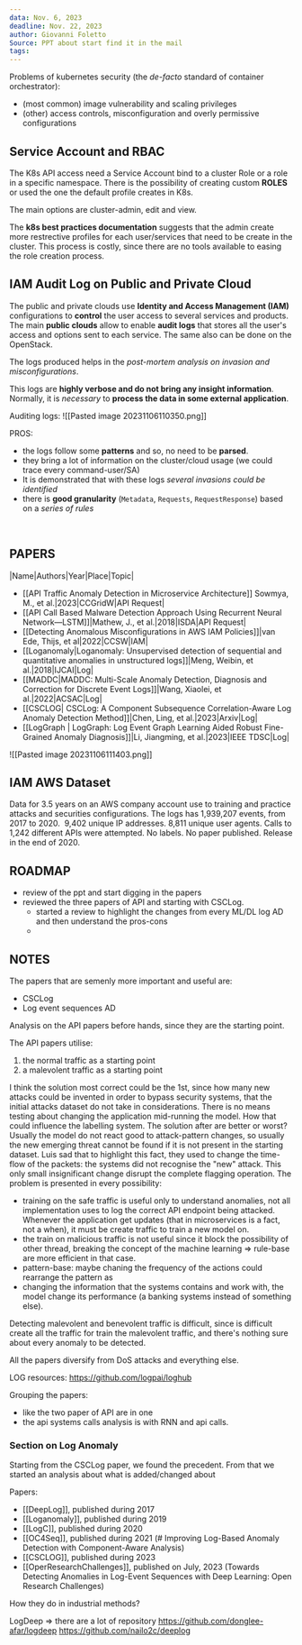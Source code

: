 ```yaml
---
data: Nov. 6, 2023
deadline: Nov. 22, 2023
author: Giovanni Foletto
Source: PPT about start find it in the mail
tags:
---
```

Problems of kubernetes security (the *de-facto* standard of container orchestrator):
- (most common) image vulnerability and scaling privileges
- (other) access controls, misconfiguration and overly permissive configurations

## Service Account and RBAC

The K8s API access need a Service Account bind to a cluster Role or a role in a specific namespace. 
There is the possibility of creating custom **ROLES** or used the one the default profile creates in K8s.

The main options are cluster-admin, edit and view.

The **k8s best practices documentation** suggests that the admin create more restrective profiles for each user/services that need to be create in the cluster.
This process is costly, since there are no tools available to easing the role creation process.

## IAM Audit Log on Public and Private Cloud

The public and private clouds use **Identity and Access Management (IAM)** configurations to **control** the user access to several services and products.
The main **public clouds** allow to enable **audit logs** that stores all the user's access and options sent to each service. The same also can be done on the OpenStack.

The logs produced helps in the *post-mortem analysis on invasion and misconfigurations*.

This logs are **highly verbose and do not bring any insight information**. Normally, it is *necessary* to **process the data in some external application**.

Auditing logs:
![[Pasted image 20231106110350.png]]

PROS:
- the logs follow some **patterns** and so, no need to be **parsed**. 
- they bring a lot of information on the cluster/cloud usage (we could trace every command-user/SA)
- It is demonstrated that with these logs *several invasions could be identified*
- there is **good granularity** (`Metadata`, `Requests`, `RequestResponse`) based on a *series of rules*

 
## PAPERS

|Name|Authors|Year|Place|Topic|
- [[API Traffic Anomaly Detection in Microservice Architecture]] Sowmya, M., et al.|2023|CCGridW|API Request|
- [[API Call Based Malware Detection Approach Using Recurrent Neural Network—LSTM]]|Mathew, J., et al.|2018|ISDA|API Request|
- [[Detecting Anomalous Misconfigurations in AWS IAM Policies]]|van Ede, Thijs, et al|2022|CCSW|IAM|
- [[Loganomaly|Loganomaly: Unsupervised detection of sequential and quantitative anomalies in unstructured logs]]|Meng, Weibin, et al.|2018|IJCAI|Log|
- [[MADDC|MADDC: Multi-Scale Anomaly Detection, Diagnosis and Correction for Discrete Event Logs]]|Wang, Xiaolei, et al.|2022|ACSAC|Log|
- [[CSCLOG| CSCLog: A Component Subsequence Correlation-Aware Log Anomaly Detection Method]]|Chen, Ling, et al.|2023|Arxiv|Log|
- [[LogGraph | LogGraph: Log Event Graph Learning Aided Robust Fine-Grained Anomaly Diagnosis]]|Li, Jiangming, et al.|2023|IEEE TDSC|Log|


![[Pasted image 20231106111403.png]]


## IAM AWS Dataset

Data for 3.5 years on an AWS company account use to training and practice attacks and securities configurations.
The logs has 1,939,207 events, from 2017 to 2020. 
9,402 unique IP addresses.
8,811 unique user agents.
Calls to 1,242 different APIs were attempted.
No labels.
No paper published.
Release in the end of 2020.

## ROADMAP

- review of the ppt and start digging in the papers
- reviewed the three papers of API and starting with CSCLog.
	- started a review to highlight the changes from every ML/DL log AD and then understand the pros-cons
	- 


## NOTES

The papers that are semenly more important and useful are: 
- CSCLog
- Log event sequences AD

Analysis on the API papers before hands, since they are the starting point.

The API papers utilise:
1. the normal traffic as a starting point
2. a malevolent traffic as a starting point

I think the solution most correct could be the 1st, since how many new attacks could be invented in order to bypass security systems, that the initial attacks dataset do not take in considerations.
There is no means testing about changing the application mid-running the model. How that could influence the labelling system. The solution after are better or worst?
Usually the model do not react good to attack-pattern changes, so usually the new emerging threat cannot be found if it is not present in the starting dataset.
Luis sad that to highlight this fact, they used to change the time-flow of the packets: the systems did not recognise the "new" attack. This only small insignificant change disrupt the complete flagging operation.
The problem is presented in every possibility:
- training on the safe traffic is useful only to understand anomalies, not all implementation uses to log the correct API endpoint being attacked. Whenever the application get updates (that in microservices is a fact, not a when), it must be create traffic to train a new model on.
- the train on malicious traffic is not useful since it block the possibility of other thread, breaking the concept of the machine learning => rule-base are more efficient in that case.
- pattern-base: maybe chaning the frequency of the actions could rearrange the pattern as
- changing the information that the systems contains and work with, the model change its performance (a banking systems instead of something else).

Detecting malevolent and benevolent traffic is difficult, since is difficult create all the traffic for train the malevolent traffic, and there's nothing sure about every anomaly to be detected.

All the papers diversify from DoS attacks and everything else.


LOG resources: https://github.com/logpai/loghub

Grouping the papers:
- like the two paper of API are in one
- the api systems calls analysis is with RNN and api calls.

### Section on Log Anomaly

Starting from the CSCLog paper, we found the precedent. From that we started an analysis about what is added/changed about 

Papers:
- [[DeepLog]], published during 2017
- [[Loganomaly]], published during 2019
- [[LogC]], published during 2020
- [[OC4Seq]], published during 2021 (# Improving Log-Based Anomaly Detection with Component-Aware Analysis)
- [[CSCLOG]], published during 2023
- [[OperResearchChallenges]], published on July, 2023 (Towards Detecting Anomalies in Log-Event Sequences with Deep Learning: Open Research Challenges)

How they do in industrial methods?

LogDeep => there are a lot of repository
https://github.com/donglee-afar/logdeep
https://github.com/nailo2c/deeplog